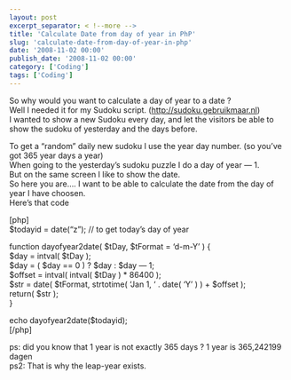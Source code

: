 ```yaml
---
layout: post
excerpt_separator: < !--more -->
title: 'Calculate Date from day of year in PhP'
slug: 'calculate-date-from-day-of-year-in-php'
date: '2008-11-02 00:00'
publish_date: '2008-11-02 00:00'
category: ['Coding']
tags: ['Coding']
---
```

So why would you want to calculate a day of year to a date ?  
Well I needed it for my Sudoku script. (<http://sudoku.gebruikmaar.nl>)  
I wanted to show a new Sudoku every day, and let the visitors be able to show
the sudoku of yesterday and the days before.  
  
To get a “random” daily new sudoku I use the year day number. (so you’ve got
365 year days a year)  
When going to the yesterday’s sudoku puzzle I do a day of year — 1.  
But on the same screen I like to show the date.  
So here you are…. I want to be able to calculate the date from the day of year
I have choosen.  
Here’s that code  
  
[php]  
$todayid = date(“z”); // to get today’s day of year  
  
function dayofyear2date( $tDay, $tFormat = ‘d-m-Y’ ) {  
$day = intval( $tDay );  
$day = ( $day == 0 ) ? $day : $day — 1;  
$offset = intval( intval( $tDay ) * 86400 );  
$str = date( $tFormat, strtotime( ‘Jan 1, ‘ . date( ‘Y’ ) ) + $offset );  
return( $str );  
}  
  
echo dayofyear2date($todayid);  
[/php]  
  
ps: did you know that 1 year is not exactly 365 days ? 1 year is 365,242199
dagen  
ps2: That is why the leap-year exists.

